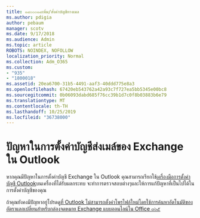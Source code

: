 ```yaml
---
title: ๑๘๐๐๐๑๘เพิ่ม/ตั้งค่าบัญชีทางเมล
ms.author: pdigia
author: pebaum
manager: scotv
ms.date: 9/17/2018
ms.audience: Admin
ms.topic: article
ROBOTS: NOINDEX, NOFOLLOW
localization_priority: Normal
ms.collection: Adm_O365
ms.custom:
- "935"
- "1800018"
ms.assetid: 20ea6700-31b5-4491-aaf3-40ddd775e8a3
ms.openlocfilehash: 67420eb543762a42a93c7f727ea5bb5345e00bc8
ms.sourcegitcommit: 0b06093dabd685f76cc39b1d7c0f8b03883b6e79
ms.translationtype: MT
ms.contentlocale: th-TH
ms.lasthandoff: 10/25/2019
ms.locfileid: "36738000"
---
```

# <a name="problems-setting-up-an-exchange-email-account-in-outlook"></a>ปัญหาในการตั้งค่าบัญชีส่งเมล์ของ Exchange ใน Outlook

หากคุณมีปัญหาในการตั้งค่าบัญชี Exchange ใน Outlook คุณสามารถเรียกใช้[เครื่องมือการตั้งค่าบัญชี Outlook](https://aka.ms/SaRA-OutlookSetupProfile)บนเครื่องที่ได้รับผลกระทบ จะทำการตรวจสอบต่างๆและให้การแก้ปัญหาที่เป็นไปได้ในการตั้งค่าบัญชีของคุณ
  
ถ้าคุณยังคงมีปัญหาอยู่โปรดดู[ที่ Outlook ไม่สามารถตั้งค่าโพรไฟล์ใหม่โดยใช้การค้นหาอัตโนมัติของอัตราแลกเปลี่ยนสำหรับกล่องจดหมาย Exchange แบบออนไลน์ใน Office ๓๖๕](https://docs.microsoft.com/exchange/troubleshoot/outlook-profiles/cannot-set-up-profile-autodiscover)
  